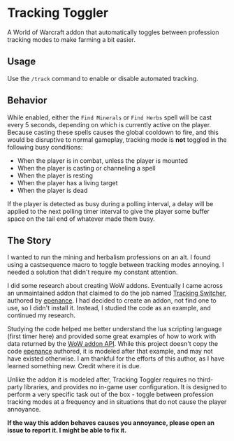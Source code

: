 # Tracking Toggler

A World of Warcraft addon that automatically toggles between profession tracking modes to make farming a bit easier.

## Usage

Use the `/track` command to enable or disable automated tracking.

## Behavior

While enabled, either the `Find Minerals` or `Find Herbs` spell will be cast every 5 seconds, depending on which is currently active on the player. Because casting these spells causes the global cooldown to fire, and this would be disruptive to normal gameplay, tracking mode is **not** toggled in the following busy conditions:
* When the player is in combat, unless the player is mounted
* When the player is casting or channeling a spell
* When the player is resting
* When the player has a living target
* When the player is dead

If the player is detected as busy during a polling interval, a delay will be applied to the next polling timer interval to give the player some buffer space on the tail end of whatever made them busy.

## The Story

I wanted to run the mining and herbalism professions on an alt. I found using a castsequence macro to toggle between tracking modes annoying. I needed a solution that didn't require my constant attention.

I did some research about creating WoW addons. Eventually I came across an unmaintained addon that claimed to do the job named [Tracking Switcher](https://www.curseforge.com/wow/addons/tracking-switcher), authored by [epenance](https://www.curseforge.com/members/epenance/projects). I had decided to create an addon, not find one to use, so I didn't install it. Instead, I studied the code as an example, and continued my research.

Studying the code helped me better understand the lua scripting language (first timer here) and provided some great examples of how to work with data returned by the [WoW addon API](https://wowpedia.fandom.com/wiki/World_of_Warcraft_API). While this project doesn't copy the code [epenance](https://www.curseforge.com/members/epenance/projects) authored, it is modeled after that example, and may not have existed otherwise. I am thankful for the efforts of this author, as I have learned something new. Credit where it is due.

Unlike the addon it is modeled after, Tracking Toggler requires no third-party libraries, and provides no in-game user configuration. It is designed to perform a very specific task out of the box - toggle between profession tracking modes at a frequency and in situations that do not cause the player annoyance.

**If the way this addon behaves causes you annoyance, please open an issue to report it. I might be able to fix it.**
